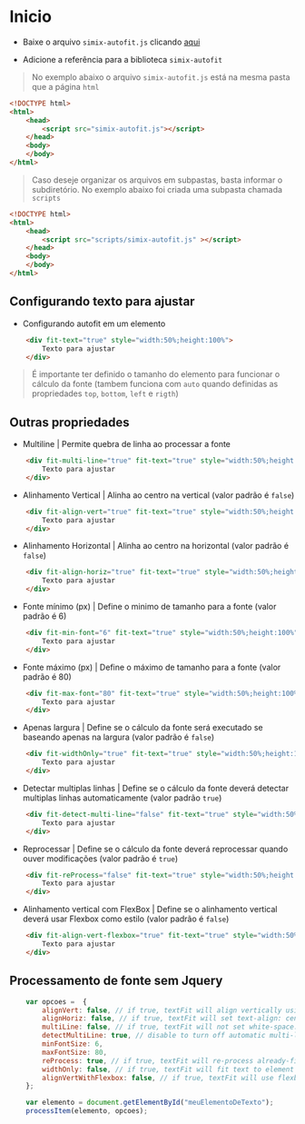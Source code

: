 # Inicio
- Baixe o arquivo `simix-autofit.js` clicando [aqui](simix-autofit.js)

- Adicione a referência para a biblioteca `simix-autofit`

> No exemplo abaixo o arquivo `simix-autofit.js` está na mesma pasta que a página `html`

``` Html
<!DOCTYPE html>
<html>
	<head>
		<script src="simix-autofit.js"></script>
	</head>
	<body>
	</body>
</html>
```

> Caso deseje organizar os arquivos em subpastas, basta informar o subdiretório. No exemplo abaixo foi criada uma subpasta chamada `scripts`

``` Html
<!DOCTYPE html>
<html>
	<head>
		<script src="scripts/simix-autofit.js" ></script>
	</head>
	<body>
	</body>
</html>
```

## Configurando texto para ajustar

- Configurando autofit em um elemento

``` Html
	<div fit-text="true" style="width:50%;height:100%">
		Texto para ajustar
	</div>
```

> É importante ter definido o tamanho do elemento para funcionar o cálculo da fonte (tambem funciona com `auto` quando definidas as propriedades `top`, `bottom`, `left` e `rigth`)

## Outras propriedades

- Multiline | Permite quebra de linha ao processar a fonte

``` Html
	<div fit-multi-line="true" fit-text="true" style="width:50%;height:100%">
		Texto para ajustar
	</div>
```

- Alinhamento Vertical | Alinha ao centro na vertical (valor padrão é `false`)

``` Html
	<div fit-align-vert="true" fit-text="true" style="width:50%;height:100%">
		Texto para ajustar
	</div>
```

- Alinhamento Horizontal | Alinha ao centro na horizontal (valor padrão é `false`)

``` Html
	<div fit-align-horiz="true" fit-text="true" style="width:50%;height:100%">
		Texto para ajustar
	</div>
```

- Fonte mínimo (px) | Define o minimo de tamanho para a fonte (valor padrão é 6)

``` Html
	<div fit-min-font="6" fit-text="true" style="width:50%;height:100%">
		Texto para ajustar
	</div>
```

- Fonte máximo (px) | Define o máximo de tamanho para a fonte (valor padrão é 80)

``` Html
	<div fit-max-font="80" fit-text="true" style="width:50%;height:100%">
		Texto para ajustar
	</div>
```


- Apenas largura | Define se o cálculo da fonte será executado se baseando apenas na largura (valor padrão é `false`)

``` Html
	<div fit-widthOnly="true" fit-text="true" style="width:50%;height:100%">
		Texto para ajustar
	</div>
```

- Detectar multiplas linhas | Define se o cálculo da fonte deverá detectar multiplas linhas automaticamente (valor padrão `true`)

``` Html
	<div fit-detect-multi-line="false" fit-text="true" style="width:50%;height:100%">
		Texto para ajustar
	</div>
```

- Reprocessar | Define se o cálculo da fonte deverá reprocessar quando ouver modificações (valor padrão é `true`)

``` Html
	<div fit-reProcess="false" fit-text="true" style="width:50%;height:100%">
		Texto para ajustar
	</div>
```

- Alinhamento vertical com FlexBox | Define se o alinhamento vertical deverá usar Flexbox como estilo (valor padrão é `false`)

``` Html
	<div fit-align-vert-flexbox="true" fit-text="true" style="width:50%;height:100%">
		Texto para ajustar
	</div>
```

## Processamento de fonte sem Jquery

``` Javascript
	var opcoes =  {
		alignVert: false, // if true, textFit will align vertically using css tables
		alignHoriz: false, // if true, textFit will set text-align: center
		multiLine: false, // if true, textFit will not set white-space: no-wrap
		detectMultiLine: true, // disable to turn off automatic multi-line sensing
		minFontSize: 6,
		maxFontSize: 80,
		reProcess: true, // if true, textFit will re-process already-fit nodes. Set to 'false' for better performance
		widthOnly: false, // if true, textFit will fit text to element width, regardless of text height
		alignVertWithFlexbox: false, // if true, textFit will use flexbox for vertical alignment
	};

    var elemento = document.getElementById("meuElementoDeTexto");
	processItem(elemento, opcoes);
```